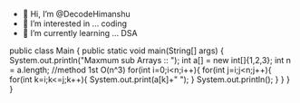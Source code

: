 - 👋 Hi, I’m @DecodeHimanshu
- 👀 I’m interested in ... coding
- 🌱 I’m currently learning ... DSA

public class Main
{
	public static void main(String[] args) {
		System.out.println("Maxmum sub Arrays :: ");
	  int a[] = new int[]{1,2,3};
	  int n = a.length;
    //method 1st O(n^3)
	  for(int i=0;i<n;i++){
	      for(int j=i;j<n;j++){
	          for(int k=i;k<=j;k++){
	              System.out.print(a[k]+" ");
	          }
	          System.out.println();
	      }
	  }
	}
}

